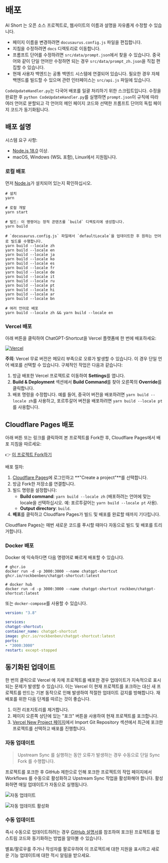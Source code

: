# 배포

AI Short 는 오픈 소스 프로젝트로, 웹사이트의 이름과 설명을 자유롭게 수정할 수 있습니다.

- 페이지 이름을 변경하려면 `docusaurus.config.js` 파일을 편집합니다.
- 지침을 수정하려면 `docs` 디렉토리로 이동합니다.
- 프롬프트 단어를 수정하려면 `src/data/prompt.json`에서 찾을 수 있습니다. 중국어와 같이 단일 언어만 수정하면 되는 경우 `src/data/prompt_zh.json`을 직접 편집할 수 있습니다.
- 현재 사용자 백엔드는 공통 백엔드 시스템에 연결되어 있습니다. 필요한 경우 자체 백엔드를 빌드할 수 있으며 관련 인터페이스는 `src/api.js` 파일에 있습니다.

`CodeUpdateHandler.py`는 다국어 배포를 일괄 처리하기 위한 스크립트입니다. 수정을 완료한 후 `python CodeUpdateHandler.py`를 실행하면 `prompt.json`이 규칙에 따라 여러 언어로 분할되고 각 언어의 메인 페이지 코드와 선택한 프롬프트 단어의 독립 페이지 코드가 동기화됩니다.

## 배포 설명

시스템 요구 사항:

- [Node.js 18.0](https://nodejs.org/) 이상.
- macOS, Windows (WSL 포함), Linux에서 지원됩니다.

### 로컬 배포

먼저 [Node.js](https://nodejs.org/)가 설치되어 있는지 확인하십시오.

```shell
# 설치
yarn

# 로컬 개발
yarn start

# 빌드: 이 명령어는 정적 콘텐츠를 `build` 디렉토리에 생성합니다.
yarn build

# `docusaurus.config.js` 파일에서 `defaultLocale`을 업데이트한 후 원하는 언어로 빌드를 수행합니다.
yarn build --locale zh
yarn build --locale en
yarn build --locale ja
yarn build --locale ko
yarn build --locale es
yarn build --locale fr
yarn build --locale de
yarn build --locale it
yarn build --locale ru
yarn build --locale pt
yarn build --locale hi
yarn build --locale ar
yarn build --locale bn

# 여러 언어로 배포
yarn build --locale zh && yarn build --locale en
```

### Vercel 배포

아래 버튼을 클릭하여 ChatGPT-Shortcut을 Vercel 플랫폼에 한 번에 배포하세요:

[![Vercel](https://vercel.com/button)](https://vercel.com/new/clone?repository-url=https%3A%2F%2Fgithub.com%2Frockbenben%2FChatGPT-Shortcut%2Ftree%2Fmain)

**주의**: Vercel 무료 버전은 메모리 부족으로 오류가 발생할 수 있습니다. 이 경우 단일 언어 배포를 선택할 수 있습니다. 구체적인 작업은 다음과 같습니다:

1. 방금 배포한 Vercel 프로젝트로 이동하여 **Settings**를 엽니다.
2. **Build & Deployment** 섹션에서 **Build Command**를 찾아 오른쪽의 **Override**를 클릭합니다.
3. 배포 명령을 수정합니다. 예를 들어, 중국어 버전을 배포하려면 `yarn build --locale zh`를 사용하고, 포르투갈어 버전을 배포하려면 `yarn build --locale pt`를 사용합니다.

## Cloudflare Pages 배포

아래 버튼 또는 링크를 클릭하여 본 프로젝트를 Fork한 후, Cloudflare Pages에서 배포 지침을 따르세요:

👉 [이 프로젝트 Fork하기](https://github.com/rockbenben/ChatGPT-Shortcut/fork)

배포 절차:

1. [Cloudflare Pages](https://pages.cloudflare.com/)에 로그인하고 **"Create a project"**를 선택합니다.
2. 방금 Fork한 저장소를 연결합니다.
3. 빌드 명령을 설정합니다:
   - **Build command**: `yarn build --locale zh` (배포하려는 언어에 맞는 locale을 선택하십시오. 예: 포르투갈어는 `yarn build --locale pt` 사용).
   - **Output directory**: `build`.
4. **배포**를 클릭하고 Cloudflare Pages가 빌드 및 배포를 완료할 때까지 기다립니다.

Cloudflare Pages는 매번 새로운 코드를 푸시할 때마다 자동으로 빌드 및 배포를 트리거합니다.

### Docker 배포

Docker 에 익숙하다면 다음 명령어로 빠르게 배포할 수 있습니다.

```shell
# ghcr.io
docker run -d -p 3000:3000 --name chatgpt-shortcut ghcr.io/rockbenben/chatgpt-shortcut:latest

# docker hub
docker run -d -p 3000:3000 --name chatgpt-shortcut rockben/chatgpt-shortcut:latest
```

또는 `docker-compose`를 사용할 수 있습니다.

```yml
version: "3.8"

services:
chatgpt-shortcut:
container_name: chatgpt-shortcut
image: ghcr.io/rockbenben/chatgpt-shortcut:latest
ports:
- "3000:3000"
restart: except-stopped
```

## 동기화된 업데이트

한 번의 클릭으로 Vercel 에 자체 프로젝트를 배포한 경우 업데이트가 지속적으로 표시되는 문제가 발생할 수 있습니다. 이는 Vercel 이 현재 프로젝트를 포크하는 대신 새 프로젝트를 만드는 기본 동작으로 인해 발생하여 적절한 업데이트 감지를 방해합니다. 재배포를 위한 다음 단계를 따르는 것이 좋습니다.

1. 이전 리포지토리를 제거합니다.
2. 페이지 오른쪽 상단에 있는 "포크" 버튼을 사용하여 현재 프로젝트를 포크합니다.
3. [Vercel New Project 페이지](https://vercel.com/new)에서 Import Git Repository 섹션에서 최근에 포크한 프로젝트를 선택하고 배포를 진행합니다.

### 자동 업데이트

> Upstream Sync 를 실행하는 동안 오류가 발생하는 경우 수동으로 단일 Sync Fork 를 수행합니다.

프로젝트를 포크한 후 GitHub 제한으로 인해 포크한 프로젝트의 작업 페이지에서 Workflows 를 수동으로 활성화하고 Upstream Sync 작업을 활성화해야 합니다. 활성화하면 매일 업데이트가 자동으로 실행됩니다.

![자동 업데이트](https://img.newzone.top/2023-05-19-11-57-59.png?imageMogr2/format/webp)

![자동 업데이트 활성화](https://img.newzone.top/2023-05-19-11-59-26.png?imageMogr2/format/webp)

### 수동 업데이트

즉시 수동으로 업데이트하려는 경우 [GitHub 설명서](https://docs.github.com/en/pull-requests/collaborating-with-pull-requests/working-with-forks/syncing-a-fork)를 참조하여 포크된 프로젝트를 업스트림 코드와 동기화하는 방법을 알아볼 수 있습니다.

별표/팔로우를 주거나 작성자를 팔로우하여 이 프로젝트에 대한 지원을 표시하고 새로운 기능 업데이트에 대한 적시 알림을 받으세요.
